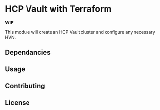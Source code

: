 # HCP Vault with Terraform

**WIP**

This module will create an HCP Vault cluster and configure any necessary HVN.

## Dependancies

## Usage

## Contributing

## License
